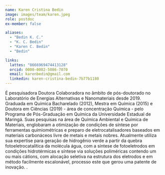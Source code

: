 ```yaml
---
name: Karen Cristina Bedin 
image: images/team/karen.jpeg
role: postdoc
ex-member: false 

aliases: 
  - "Bedin K. C." 
  - "K. C. Bedin" 
  - "Karen C. Bedin" 
  - "Bedin" 

links: 
  lattes: "8666969474413128" 
  orcid: 0000-0002-5086-7070 
  email: karenbedin@gmail.com 
  linkedin: karen-cristina-bedin-7b77b1180 
--- 
```


É pesquisadora Doutora Colaboradora no âmbito de pós-doutorado no Laboratório de Energias Alternativas e Nanomateriais desde 2019. Graduada em Química Bacharelado (2012), Mestra em Química (2015) e Doutora em Ciências (2019) - área de concentração Química - pelo Programa de Pós-Graduação em Química da Universidade Estadual de Maringá. Suas pesquisas na área de Química Ambiental e Química de Materiais, englobaram a otimização de condições de síntese por ferramentas quimiométricas e preparo de eletrocatalisadores baseados em materiais carbonáceos livre de metais e metais nobres. Atualmente utiliza sua expertise para geração de hidrogênio verde a partir da quebra fotoeletrocatalítica da molécula água, com a síntese de fotoeletrodos em condições hidrotérmicas e síntese via soluções poliméricas contendo um ou mais cátions, com alocação seletiva na estrutura dos eletrodos e em método facilmente escalonável, processo este que gerou uma patente de inovação. .
